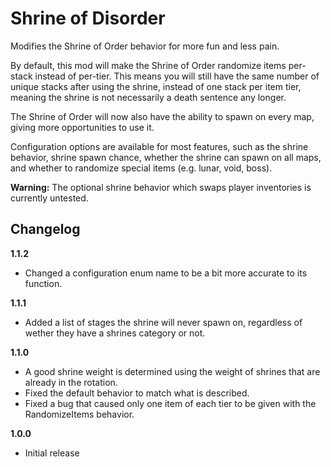 # Shrine of Disorder

Modifies the Shrine of Order behavior for more fun and less pain.

By default, this mod will make the Shrine of Order randomize items per-stack instead of per-tier. This means you will still have the same number of unique stacks after using the shrine, instead of one stack per item tier, meaning the shrine is not necessarily a death sentence any longer.

The Shrine of Order will now also have the ability to spawn on every map, giving more opportunities to use it.

Configuration options are available for most features, such as the shrine behavior, shrine spawn chance, whether the shrine can spawn on all maps, and whether to randomize special items (e.g. lunar, void, boss).

**Warning:** The optional shrine behavior which swaps player inventories is currently untested.

## Changelog

**1.1.2**
- Changed a configuration enum name to be a bit more accurate to its function.

**1.1.1**
- Added a list of stages the shrine will never spawn on, regardless of wether they have a shrines category or not.

**1.1.0**
- A good shrine weight is determined using the weight of shrines that are already in the rotation.
- Fixed the default behavior to match what is described.
- Fixed a bug that caused only one item of each tier to be given with the RandomizeItems behavior.

**1.0.0**
- Initial release

